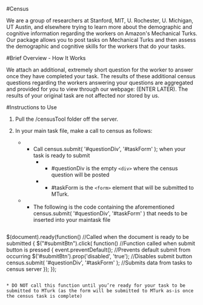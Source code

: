 #Census

We are a group of researchers at Stanford, MIT, U. Rochester, U. Michigan, UT Austin, and elsewhere trying to learn more about the demographic and cognitive information regarding the workers on Amazon's Mechanical Turks. Our package allows you to post tasks on Mechanical Turks and then assess the demographic and cognitive skills for the workers that do your tasks. 



#Brief Overview - How It Works

We attach an additional, extremely short question for the worker to answer once they have completed your task. The results of these additional census questions regarding the workers answering your questions are aggregated and provided for you to view through our webpage: (ENTER LATER). The results of your original task are not affected nor stored by us.


#Instructions to Use

1. Pull the /censusTool folder off the server. 

2. In your main task file, make a call to census as follows:

	* - Call census.submit( '#questionDiv', '#taskForm' ); when your task is ready to submit
		* - #questionDiv is the empty ` <div> ` where the census question will be posted 
	 	* - #taskForm is the ` <form> ` element that will be submitted to MTurk. 
	* - The following is the code containing the aforementioned census.submit( '#questionDiv', '#taskForm' ) that needs to be inserted into your maintask file


> ```
$(document).ready(function()  //Called when the document is ready to be submitted
{
	$("#submitBtn").click( function()  //Function called when submit button is pressed
	{
    		event.preventDefault();  //Prevents default submit from occurring
    		$('#submitBtn').prop('disabled', 'true');  //Disables submit button
    		census.submit( '#questionDiv', '#taskForm' );  //Submits data from tasks to census server
	});
});
```
	
* DO NOT call this function until you’re ready for your task to be submitted to MTurk (as the form will be submitted to MTurk as-is once the census task is complete)
